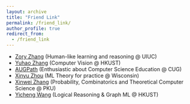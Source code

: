 ```yaml
---
layout: archive
title: "Friend Link"
permalink: /friend_link/
author_profile: true
redirect_from:
  - /friend_link
---
```


- [Zory Zhang](https://zoryzhang.notion.site/Zory-Zhang-s-Webpage-f1e7acc889b94403b0fa710049f91ad7) (Human-like learning and reasoning @ UIUC) 
- [Yuhao Zhang](https://yzhanglp.com/) (Computer Vision @ HKUST)
- [AUGPath](https://shzaiz.github.io) (Enthusiastic about Computer Science Education @ CUG)
- [Xinyu Zhou](https://www.xinyuzhou.me/home) (ML Theory for practice @ Wisconsin)
- [Xinwei Zhang](https://xinweizhang.notion.site/Xinwei-Zhang-dbb1693e87f74eeb9df381d89c9d55cf) (Probability, Combinatorics and Theoretical Computer Science @ PKU)
- [Yicheng Wang](https://ywangmy.github.io/index.html) (Logical Reasoning & Graph ML @ HKUST)